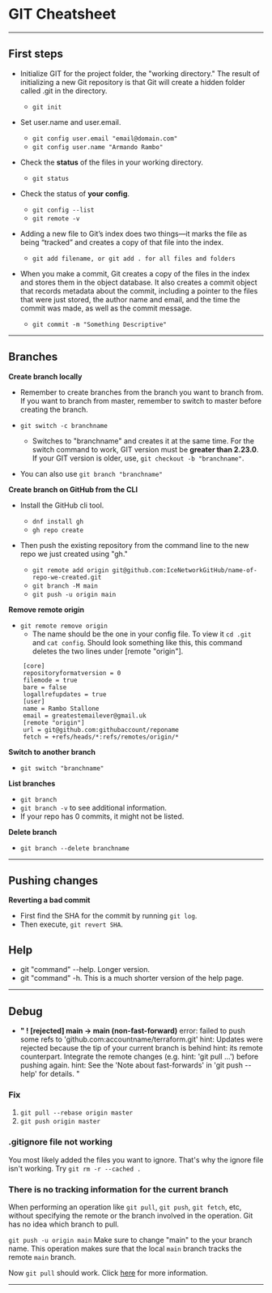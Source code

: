 # GIT Cheatsheet
---

## First steps

- Initialize GIT for the project folder, the "working directory." The result of initializing a new Git repository is that Git will create a hidden folder called .git in the directory.
	- `git init`

- Set user.name and user.email.
	- `git config user.email "email@domain.com"`
	-  `git config user.name "Armando Rambo"`

- Check the **status** of the files in your working directory.
	- `git status`
	
- Check the status of **your config**.
	- ``git config --list``
	- ``git remote -v``

- Adding a new file to Git’s index does two things—it marks the file as being “tracked” and creates a copy of that file into the index.
	- `git add filename, or git add . for all files and folders`

- When you make a commit, Git creates a copy of the files in the index and stores them in the object database. It also creates a commit object that records metadata about the commit, including a pointer to the files that were just stored, the author name and email, and the time the commit was made, as well as the commit message.
	- `git commit -m "Something Descriptive"`

---

## Branches

**Create branch locally**
- Remember to create branches from the branch you want to branch from. If you want to branch from master, remember to switch to master before creating the branch.
- ``git switch -c branchname``
	- Switches to "branchname" and creates it at the same time. For the switch command to work, GIT version must be **greater than 2.23.0**. If your GIT version is older, use, `git checkout -b "branchname"`.
	
- You can also use `git branch "branchname"`

**Create branch on GitHub from the CLI**
- Install the GitHub cli tool.
	- `dnf install gh`
	- `gh repo create`
	
- Then push the existing repository from the command line to the new repo we just created using "gh."
	- `git remote add origin git@github.com:IceNetworkGitHub/name-of-repo-we-created.git`
	- `git branch -M main`
	- `git push -u origin main`

**Remove remote origin**
- ``git remote remove origin``
	- The name should be the one in your config file. To view it ``cd .git`` and ``cat config``. Should look something like this, this command deletes the two lines under [remote "origin"].
```
	[core]
	repositoryformatversion = 0
	filemode = true
	bare = false
	logallrefupdates = true
	[user]
	name = Rambo Stallone
	email = greatestemailever@gmail.uk
	[remote "origin"]
	url = git@github.com:githubaccount/reponame
	fetch = +refs/heads/*:refs/remotes/origin/*
```

**Switch to another branch**
- `git switch "branchname"`

**List branches**
- `git branch`
- `git branch -v` to see additional information.
- If your repo has 0 commits, it might not be listed.

**Delete branch**
- `git branch --delete branchname`

---

## Pushing changes

**Reverting a bad commit**
- First find the SHA for the commit by running ``git log``.
- Then execute, ``git revert SHA``.


## Help

- git "command" --help. Longer version.
- git "command" -h. This is a much shorter version of the help page. 

---

## Debug

- **" ! [rejected]        main -> main (non-fast-forward)**
error: failed to push some refs to 'github.com:accountname/terraform.git'
hint: Updates were rejected because the tip of your current branch is behind
hint: its remote counterpart. Integrate the remote changes (e.g.
hint: 'git pull ...') before pushing again.
hint: See the 'Note about fast-forwards' in 'git push --help' for details.
"
### Fix 
1. ``git pull --rebase origin master``
2. ``git push origin master``

### .gitignore file not working
You most likely added the files you want to ignore. That's why the ignore file isn't working. Try ``git rm -r --cached .``

### There is no tracking information for the current branch
When performing an operation like ``git pull``, ``git push``, ``git fetch``, etc, without specifying the remote or the branch involved in the operation. Git has no idea which branch to pull.

``git push -u origin main``
Make sure to change "main" to the your branch name. This operation makes sure that the local ``main`` branch tracks the remote ``main`` branch.

Now ``git pull`` should work. Click [here](https://git-scm.com/book/en/v2/Git-Branching-Remote-Branches) for more information.





---